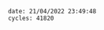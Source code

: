 

                date: 21/04/2022 23:49:48
                cycles: 41820

                         
